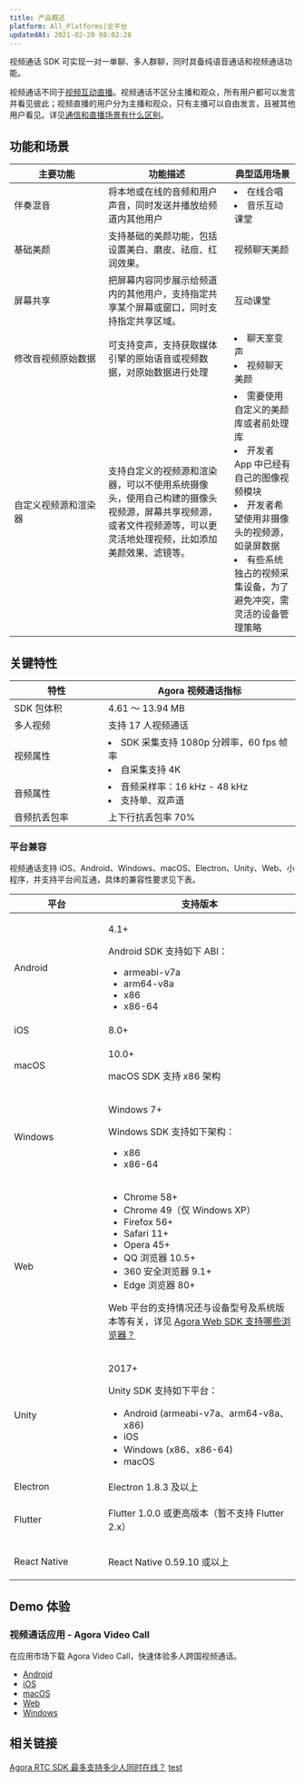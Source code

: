 ```yaml
---
title: 产品概述
platform: All_Platforms|全平台
updatedAt: 2021-02-20 08:02:28
---
```


视频通话 SDK 可实现一对一单聊、多人群聊，同时具备纯语音通话和视频通话功能。

视频通话不同于[视频互动直播](https://docs.agora.io/cn/Interactive%20Broadcast/product_live?platform=All%20Platforms)。视频通话不区分主播和观众，所有用户都可以发言并看见彼此；视频直播的用户分为主播和观众，只有主播可以自由发言，且被其他用户看见。详见[通信和直播场景有什么区别](https://docs.agora.io/cn/faq/profile_difference)。

## 功能和场景

<style> table th:first-of-type {     width: 150px; } th:third-of-type {     width: 170px; }</style>

| 主要功能             | 功能描述                                                                                                                                                         | 典型适用场景                                                                                                                                                                                    |
| -------------------- | ---------------------------------------------------------------------------------------------------------------------------------------------------------------- | ----------------------------------------------------------------------------------------------------------------------------------------------------------------------------------------------- |
| 伴奏混音             | 将本地或在线的音频和用户声音，同时发送并播放给频道内其他用户                                                                                                     | <li>在线合唱<li>音乐互动课堂                                                                                                                                                                    |
| 基础美颜             | 支持基础的美颜功能，包括设置美白、磨皮、祛痘、红润效果。                                                                                                         | 视频聊天美颜                                                                                                                                                                                    |
| 屏幕共享             | 把屏幕内容同步展示给频道内的其他用户，支持指定共享某个屏幕或窗口，同时支持指定共享区域。                                                                         | 互动课堂                                                                                                                                                                                        |
| 修改音视频原始数据   | 可支持变声，支持获取媒体引擎的原始语音或视频数据，对原始数据进行处理                                                                                             | <li>聊天室变声<li>视频聊天美颜                                                                                                                                                                  |
| 自定义视频源和渲染器 | 支持自定义的视频源和渲染器，可以不使用系统摄像头，使用自己构建的摄像头视频源，屏幕共享视频源，或者文件视频源等，可以更灵活地处理视频，比如添加美颜效果、滤镜等。 | <li>需要使用自定义的美颜库或者前处理库<li>开发者 App 中已经有自己的图像视频模块<li>开发者希望使用非摄像头的视频源，如录屏数据<li>有些系统独占的视频采集设备，为了避免冲突，需灵活的设备管理策略 |

## 关键特性

| 特性         | Agora 视频通话指标                                           |
| ------------ | ------------------------------------------------------------ |
| SDK 包体积   | 4.61 ～ 13.94 MB                                             |
| 多人视频     | 支持 17 人视频通话                                           |
| 视频属性     | <li>SDK 采集支持 1080p 分辨率，60 fps 帧率 <li>自采集支持 4K |
| 音频属性     | <li>音频采样率：16 kHz - 48 kHz <li>支持单、双声道           |
| 音频抗丢包率 | 上下行抗丢包率 70%                                           |

### 平台兼容

视频通话支持 iOS、Android、Windows、macOS、Electron、Unity、Web、小程序，并支持平台间互通，具体的兼容性要求见下表。

| 平台         | 支持版本                                                                                                                                                                                                                                                                                                           |
| ------------ | ------------------------------------------------------------------------------------------------------------------------------------------------------------------------------------------------------------------------------------------------------------------------------------------------------------------ |
| Android      | <p>4.1+</p><p>Android SDK 支持如下 ABI：</p><ul><li>armeabi-v7a<li>arm64-v8a<li>x86<li>x86-64                                                                                                                                                                                                                      |
| iOS          | 8.0+                                                                                                                                                                                                                                                                                                               |
| macOS        | <p>10.0+</p><p>macOS SDK 支持 x86 架构                                                                                                                                                                                                                                                                             |
| Windows      | <p>Windows 7+</p><p>Windows SDK 支持如下架构：<p><ul><li>x86<li>x86-64                                                                                                                                                                                                                                             |
| Web          | <ul><li>Chrome 58+ <li>Chrome 49（仅 Windows XP）<li>Firefox 56+ <li>Safari 11+ <li>Opera 45+ <li>QQ 浏览器 10.5+ <li>360 安全浏览器 9.1+<li>Edge 浏览器 80+</ul><p>Web 平台的支持情况还与设备型号及系统版本等有关，详见 <a href="https://docs.agora.io/cn/faq/browser_support">Agora Web SDK 支持哪些浏览器？</p> |
| Unity        | <p>2017+</p><p>Unity SDK 支持如下平台：<p><ul><li>Android (armeabi-v7a、arm64-v8a、x86)<li>iOS<li>Windows (x86、x86-64)<li>macOS                                                                                                                                                                                   |
| Electron     | Electron 1.8.3 及以上                                                                                                                                                                                                                                                                                              |
| Flutter      | <p>Flutter 1.0.0 或更高版本（暂不支持 Flutter 2.x）                                                                                                                                                                                                                                                                |
| React Native | <p>React Native 0.59.10 或以上</p>                                                                                                                                                                                                                                                                                 |

## Demo 体验

### 视频通话应用 - Agora Video Call

在应用市场下载 Agora Video Call，快速体验多人跨国视频通话。

- [Android](http://android.myapp.com/myapp/detail.htm?apkName=io.agora.vcall)
- [iOS](https://itunes.apple.com/cn/app/agora-video-call/id1080303824)
- [macOS](https://itunes.apple.com/cn/app/agora-video-call/id1112106913)
- [Web](https://videocall.agora.io/#/)
- [Windows](https://download.agora.io/avc/release/AgoraVideoCall_Setup_V4.2.0.0030.exe)

## 相关链接

[Agora RTC SDK 最多支持多少人同时在线？](https://docs.agora.io/cn/faq/capacity)
[test](./API%20Reference/java/index.html)
